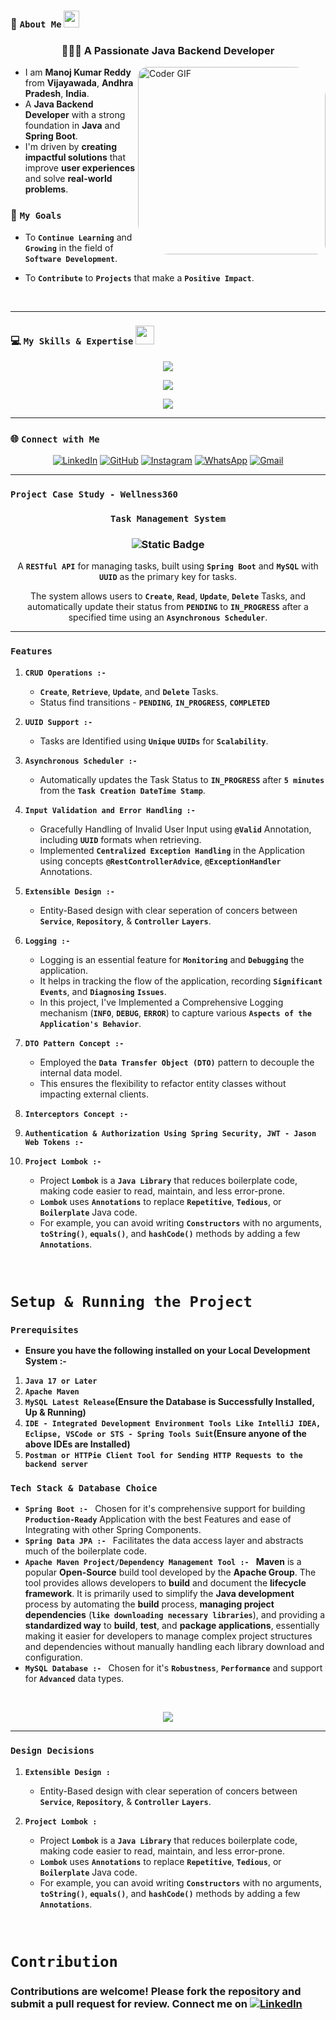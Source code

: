 ### **💫 `About Me`** <img src="https://media.giphy.com/media/pDh3IDoUswmZrqdRip/giphy.gif" height="27px" width="25px">

<h3 align="center">👨🏼‍💻 A Passionate Java Backend Developer</h3>

<img align="right" alt="Coder GIF" width="300px" style="border-radius: 15px 50px;" src="https://images.squarespace-cdn.com/content/v1/5769fc401b631bab1addb2ab/1541580611624-TE64QGKRJG8SWAIUS7NS/ke17ZwdGBToddI8pDm48kPoswlzjSVMM-SxOp7CV59BZw-zPPgdn4jUwVcJE1ZvWQUxwkmyExglNqGp0IvTJZamWLI2zvYWH8K3-s_4yszcp2ryTI0HqTOaaUohrI8PI6FXy8c9PWtBlqAVlUS5izpdcIXDZqDYvprRqZ29Pw0o/coding-freak.gif"/>

- I am **Manoj Kumar Reddy** from **Vijayawada**, **Andhra Pradesh**, **India**.
- A **Java Backend Developer** with a strong foundation in **Java** and **Spring Boot**.
- I'm driven by **creating impactful solutions** that improve **user experiences** and solve **real-world problems**.

### **🌱 `My Goals`**

- To **`Continue Learning`** and **`Growing`** in the field of **`Software Development`**.

- To **`Contribute`** to **`Projects`** that make a **`Positive Impact`**.

<br>
<hr>

### 💻 **`My Skills & Expertise`** <img src='https://user-images.githubusercontent.com/74038190/206662607-d9e7591e-bbf9-42f9-9386-29efc927bc16.gif' width="30">

<p align="center">
  <a href="https://skillicons.dev">
    <img src="https://skillicons.dev/icons?i=aws,docker,github,git,vscode,eclipse"/>
  </a>
</p>

<p align="center">
  <a href="https://skillicons.dev">
    <img src="https://skillicons.dev/icons?i=java,maven,spring,hibernate,rabbitmq,kafka"/>
  </a>
</p>

<p align="center">
  <a href="https://skillicons.dev">
    <img src="https://skillicons.dev/icons?i=postman,postgres,mysql,md,html,css,bootstrap,angular"/>
  </a>
</p>

<hr>

### 🌐 **`Connect with Me`**

<div align="center">

[![LinkedIn](https://img.shields.io/badge/LinkedIn-%230077B5.svg?logo=linkedin&style=social&logoColor=blue)](https://linkedin.com/in/bhimavarapu-manoj-kumar-reddy) [![GitHub](https://img.shields.io/badge/GitHub-100000?style=social&logo=github&logoColor=brown)](https://github.com/BHIMAVARAPU-MANOJ-KUMAR) [![Instagram](https://img.shields.io/badge/Instagram-E4405F?style=social&logo=instagram&logoColor=darkpink)](https://www.instagram.com/manoj.kumar.reddy.bhimavarapu/) [![WhatsApp](https://img.shields.io/badge/WhatsApp-25D366?style=social&logo=whatsapp&logoColor=darkgreen)](https://web.whatsapp.com/send?phone=919010917345&text=Hello%2C%20I%20found%20you%20on%20GitHub.%0AI%27m%20impressed!)
[![Gmail](https://img.shields.io/badge/Gmail-D14836?style=social&logo=gmail&logoColor=red)](manojbh1999@gmail.com)

</div>

<hr>

### **`Project Case Study - Wellness360`**

<div align="center">

### **`Task Management System`**

### **![Static Badge](https://img.shields.io/badge/Task%20Management%20System%20-%20Spring%20Boot-CAF2EF)**

A **`RESTful API`** for managing tasks, built using **`Spring Boot`** and **`MySQL`** with **`UUID`** as the primary key for tasks.

The system allows users to **`Create`**, **`Read`**, **`Update`**, **`Delete`** Tasks, and automatically update their status from **`PENDING`** to **`IN_PROGRESS`** after a specified time using an **`Asynchronous Scheduler`**.

</div>

<hr>

### **`Features`**

1. **`CRUD Operations :- `**

   - **`Create`**, **`Retrieve`**, **`Update`**, and **`Delete`** Tasks.
   - Status find transitions - **`PENDING`**, **`IN_PROGRESS`**, **`COMPLETED`**

2. **`UUID Support :- `**

   - Tasks are Identified using **`Unique`** **`UUIDs`** for **`Scalability`**.

3. **`Asynchronous Scheduler :- `**

   - Automatically updates the Task Status to **`IN_PROGRESS`** after **`5 minutes`** from the **`Task Creation DateTime Stamp`**.

4. **`Input Validation and Error Handling :- `**

   - Gracefully Handling of Invalid User Input using **`@Valid`** Annotation, including **`UUID`** formats when retrieving.
   - Implemented **`Centralized Exception Handling`** in the Application using concepts **`@RestControllerAdvice`**, **`@ExceptionHandler`** Annotations.

5. **`Extensible Design :- `**

   - Entity-Based design with clear seperation of concers between **`Service`**, **`Repository`**, & **`Controller`** **`Layers`**.

6. **`Logging :- `**

   - Logging is an essential feature for **`Monitoring`** and **`Debugging`** the application.
   - It helps in tracking the flow of the application, recording **`Significant Events`**, and **`Diagnosing`** **`Issues`**.
   - In this project, I've Implemented a Comprehensive Logging mechanism (**`INFO`**, **`DEBUG`**, **`ERROR`**) to capture various **`Aspects of the Application's Behavior`**.

7. **`DTO Pattern Concept :- `**

   - Employed the **`Data Transfer Object (DTO)`** pattern to decouple the internal data model.
   - This ensures the flexibility to refactor entity classes without impacting external clients.

8. **`Interceptors Concept :- `**
9. **`Authentication & Authorization Using Spring Security, JWT - Jason Web Tokens :- `**

10. **`Project Lombok :- `**

    - Project **`Lombok`** is a **`Java Library`** that reduces boilerplate code, making code easier to read, maintain, and less error-prone.
    - **`Lombok`** uses **`Annotations`** to replace **`Repetitive`**, **`Tedious`**, or **`Boilerplate`** Java code.
    - For example, you can avoid writing **`Constructors`** with no arguments, **`toString()`**, **`equals()`**, and **`hashCode()`** methods by adding a few **`Annotations`**.

<br>

# **`Setup & Running the Project`**

### **`Prerequisites`**

- **Ensure you have the following installed on your Local Development System :-**

1. **`Java 17 or Later`**
2. **`Apache Maven`**
3. **`MySQL Latest Release`(Ensure the Database is Successfully Installed, Up & Running)**
4. **`IDE - Integrated Development Environment Tools Like IntelliJ IDEA, Eclipse, VSCode or STS - Spring Tools Suit`(Ensure anyone of the above IDEs are Installed)**
5. **`Postman or HTTPie Client Tool for Sending HTTP Requests to the backend server`**

### **`Tech Stack & Database Choice`**

- **`Spring Boot :- `** Chosen for it's comprehensive support for building **`Production-Ready`** Application with the best Features and ease of Integrating with other Spring Components.
- **`Spring Data JPA :- `** Facilitates the data access layer and abstracts much of the boilerplate code.
- **`Apache Maven Project/Dependency Management Tool :- `** **Maven** is a popular **Open-Source** build tool developed by the **Apache Group**. The tool provides allows developers to **build** and document the **lifecycle framework**. It is primarily used to simplify the **Java development** process by automating the **build** process, **managing project dependencies** (**`like downloading necessary libraries`**), and providing a **standardized way** to **build**, **test**, and **package applications**, essentially making it easier for developers to manage complex project structures and dependencies without manually handling each library download and configuration.
- **`MySQL Database :- `** Chosen for it's **`Robustness`**, **`Performance`** and support for **`Advanced`** data types.

<br>

<p align="center">
  <a href="https://skillicons.dev">
  <img src="https://skillicons.dev/icons?i=java,eclipse,hibernate,maven,md,mysql,postman,spring&theme=light"/>
  </a>
</p>

<hr>

### **`Design Decisions`**

1. **`Extensible Design : `**

   - Entity-Based design with clear seperation of concers between **`Service`**, **`Repository`**, & **`Controller`** **`Layers`**.

2. **`Project Lombok : `**
   - Project **`Lombok`** is a **`Java Library`** that reduces boilerplate code, making code easier to read, maintain, and less error-prone.
   - **`Lombok`** uses **`Annotations`** to replace **`Repetitive`**, **`Tedious`**, or **`Boilerplate`** Java code.
   - For example, you can avoid writing **`Constructors`** with no arguments, **`toString()`**, **`equals()`**, and **`hashCode()`** methods by adding a few **`Annotations`**.

<br>

# **`Contribution`**

### Contributions are welcome! Please fork the repository and submit a pull request for review. Connect me on **[![LinkedIn](https://img.shields.io/badge/LinkedIn-0077B5?style=flat&logo=linkedin&logoColor=navy)](https://in.linkedin.com/in/bhimavarapu-manoj-kumar-reddy)**
